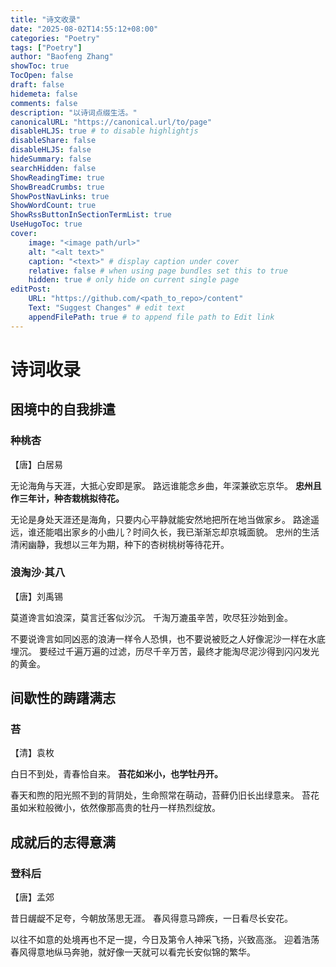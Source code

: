 ```yaml
---
title: "诗文收录"
date: "2025-08-02T14:55:12+08:00"
categories: "Poetry"
tags: ["Poetry"]
author: "Baofeng Zhang"
showToc: true
TocOpen: false
draft: false
hidemeta: false
comments: false
description: "以诗词点缀生活。"
canonicalURL: "https://canonical.url/to/page"
disableHLJS: true # to disable highlightjs
disableShare: false
disableHLJS: false
hideSummary: false
searchHidden: false
ShowReadingTime: true
ShowBreadCrumbs: true
ShowPostNavLinks: true
ShowWordCount: true
ShowRssButtonInSectionTermList: true
UseHugoToc: true
cover:
    image: "<image path/url>"
    alt: "<alt text>" 
    caption: "<text>" # display caption under cover
    relative: false # when using page bundles set this to true
    hidden: true # only hide on current single page
editPost:
    URL: "https://github.com/<path_to_repo>/content"
    Text: "Suggest Changes" # edit text
    appendFilePath: true # to append file path to Edit link
---
```




# 诗词收录



## 困境中的自我排遣

### 种桃杏 

【唐】白居易

无论海角与天涯，大抵心安即是家。
路远谁能念乡曲，年深兼欲忘京华。
**忠州且作三年计，种杏栽桃拟待花。**

无论是身处天涯还是海角，只要内心平静就能安然地把所在地当做家乡。
路途遥远，谁还能唱出家乡的小曲儿？时间久长，我已渐渐忘却京城面貌。
忠州的生活清闲幽静，我想以三年为期，种下的杏树桃树等待花开。

### 浪淘沙·其八

【唐】刘禹锡

莫道谗言如浪深，莫言迁客似沙沉。
千淘万漉虽辛苦，吹尽狂沙始到金。

不要说谗言如同凶恶的浪涛一样令人恐惧，也不要说被贬之人好像泥沙一样在水底埋沉。
要经过千遍万遍的过滤，历尽千辛万苦，最终才能淘尽泥沙得到闪闪发光的黄金。

## 间歇性的踌躇满志

### 苔

【清】袁枚

白日不到处，青春恰自来。
**苔花如米小，也学牡丹开。**

春天和煦的阳光照不到的背阴处，生命照常在萌动，苔藓仍旧长出绿意来。
苔花虽如米粒般微小，依然像那高贵的牡丹一样热烈绽放。

## 成就后的志得意满

### 登科后

【唐】孟郊

昔日龌龊不足夸，今朝放荡思无涯。
春风得意马蹄疾，一日看尽长安花。

以往不如意的处境再也不足一提，今日及第令人神采飞扬，兴致高涨。
迎着浩荡春风得意地纵马奔驰，就好像一天就可以看完长安似锦的繁华。

